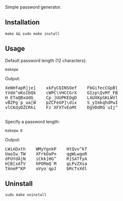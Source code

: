 Simple password generator.

## Installation
`make && sudo make install`

## Usage
Default password length (12 characters):

`makepw`

Output:

<pre>
XeNHfapR]je]	xkFyCQINSOef	FbGifecCGpBl
tVdA^oKoIbQk	cWPC\VHCCGrX	GIzp\QvMf_FB
H_ETaQBxUdG_	Cp_]UUPKEOgD	LAUXKpSKLWVl
vBZPg`p_ua[W	pZCFeGP]\dix	S_yImkqhdPwI
vlCKdyDZCRki	Fz`XFXTvEoMt	DgVDdRG`uIj^

</pre>

Specify a password length:

`makepw 8`

Output:

<pre>
LWiADxth	WMyYgnkP	HtQvv^kT
UaoIw_TW	XFrkOaPn	qgWLwgoR
dFUYdAjN	iCkk]HG^	R]SATfyA
H[B[xATV	hPORmQ`M	gLPvZXsa
TAneP^KP	uVyo`qpJ	bRcTxXdl	
</pre>

## Uninstall

`sudo make uninstall`

